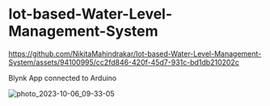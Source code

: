 # Iot-based-Water-Level-Management-System


https://github.com/NikitaMahindrakar/Iot-based-Water-Level-Management-System/assets/94100995/cc2fd846-420f-45d7-931c-bd1db210202c

Blynk App connected to Arduino


![photo_2023-10-06_09-33-05](https://github.com/NikitaMahindrakar/Iot-based-Water-Level-Management-System/assets/94100995/db361c9d-9ddb-4f34-bf83-1653d9b19531)
